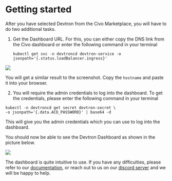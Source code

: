 # Getting started

After you have selected Devtron from the Civo Marketplace, you will have to do two additional tasks.
1. Get the Dashboard URL.
    For this, you can either copy the DNS link from the Civo dashboard or enter the following command in your terminal
    ```
    kubectl get svc -n devtroncd devtron-service -o jsonpath='{.status.loadBalancer.ingress}'
    ```

![](https://i.imgur.com/ClnMpGK.png)

You will get a similar result to the screenshot. Copy the `hostname` and paste it into your browser.

2. You will require the admin credentials to log into the dashboard. To get the credentials, please enter the following command in your terminal
 
 ``` 
kubectl -n devtroncd get secret devtron-secret \
-o jsonpath='{.data.ACD_PASSWORD}' | base64 -d 
```
This will give you the admin credentials which you can use to log into the dashboard.

You should now be able to see the Devtron Dashboard as shown in the picture below.

![](https://i.imgur.com/d5jtTq6.png)

The dashboard is quite intuitive to use. If you have any difficulties, please refer to our [documentation](https://docs.devtron.ai/), or reach out to us on our [discord server](https://discord.com/invite/jsRG5qx2gp) and we will be happy to help. 

